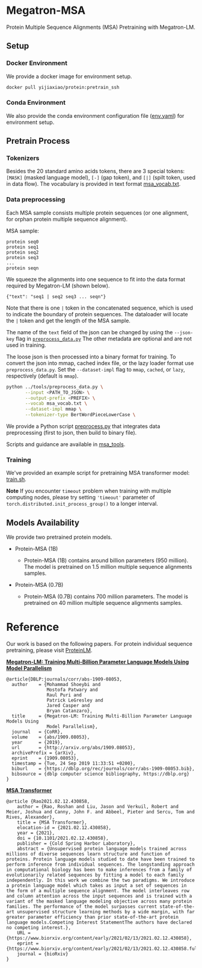 # Megatron-MSA
Protein Multiple Sequence Alignments (MSA) Pretraining with Megatron-LM.

## Setup
### Docker Environment
We provide a docker image for environment setup.
```bash
docker pull yijiaxiao/protein:pretrain_ssh
```
### Conda Environment
We also provide the conda environment configuration file ([env.yaml](./env.yaml)) for environment setup.


## Pretrain Process
### Tokenizers
Besides the 20 standard amino acids tokens, there are 3 special tokens: `[MASK]` (masked language model), `[-]` (gap token), and `[|]` (spilt token, used in data flow).
The vocabulary is provided in text format [msa_vocab.txt](./msa_tools/msa_vocab.txt).

### Data preprocessing
Each MSA sample consists multiple protein sequences (or one alignment, for orphan protein multiple sequence alignment).

MSA sample:
```
protein seq0
protein seq1
protein seq2
protein seq3
...
protein seqn
```

We squeeze the alignments into one sequence to fit into the data format required by Megatron-LM (shown below).
```
{"text": "seq1 | seq2 seq3 ... seqn"}
```

Note that there is one `|` token in the concatenated sequence, which is used to indicate the boundary of protein sequences. The dataloader will locate the `|` token and get the length of the MSA sample.

The name of the `text` field of the json can be changed by using the `--json-key` flag in [`preprocess_data.py`](./tools/preprocess_data.py) The other metadata are optional and are not used in training.

The loose json is then processed into a binary format for training. To convert the json into mmap, cached index file, or the lazy loader format use `preprocess_data.py`. Set the `--dataset-impl` flag to `mmap`, `cached`, or `lazy`, respectively (default is `mmap`).

```bash
python ../tools/preprocess_data.py \
       --input <PATH_TO_JSON> \
       --output-prefix <PREFIX> \
       --vocab msa_vocab.txt \
       --dataset-impl mmap \
       --tokenizer-type BertWordPieceLowerCase \
```

We provide a Python script [preprocess.py](./msa_tools/preprocess.py) that integrates data preprocessing (first to json, then build to binary file).

Scripts and guidance are available in [msa_tools](./msa_tools/).


### Training
We've provided an example script for pretraining MSA transformer model: [train.sh](./train.sh).

**Note**
If you encounter `timeout` problem when training with multiple computing nodes, please try setting `'timeout'` parameter of `torch.distributed.init_process_group()` to a longer interval.

## Models Availability
We provide two pretrained protein models.

- Protein-MSA (1B)
    - Protein-MSA (1B) contains around billion parameters (950 million). The model is pretrained on 1.5 million multiple sequence alignments samples.

- Protein-MSA (0.7B)
    - Protein-MSA (0.7B) contains 700 million parameters. The model is pretrained on 40 million multiple sequence alignments samples.


# Reference

Our work is based on the following papers.
For protein individual sequence pretraining, please visit [ProteinLM](https://github.com/THUDM/ProteinLM).


[__Megatron-LM: Training Multi-Billion Parameter Language Models Using Model Parallelism__](https://arxiv.org/abs/1909.08053v4)
```
@article{DBLP:journals/corr/abs-1909-08053,
  author    = {Mohammad Shoeybi and
               Mostofa Patwary and
               Raul Puri and
               Patrick LeGresley and
               Jared Casper and
               Bryan Catanzaro},
  title     = {Megatron-LM: Training Multi-Billion Parameter Language Models Using
               Model Parallelism},
  journal   = {CoRR},
  volume    = {abs/1909.08053},
  year      = {2019},
  url       = {http://arxiv.org/abs/1909.08053},
  archivePrefix = {arXiv},
  eprint    = {1909.08053},
  timestamp = {Tue, 24 Sep 2019 11:33:51 +0200},
  biburl    = {https://dblp.org/rec/journals/corr/abs-1909-08053.bib},
  bibsource = {dblp computer science bibliography, https://dblp.org}
}
```

[__MSA Transformer__](https://www.biorxiv.org/content/10.1101/2021.02.12.430858v1)
```
@article {Rao2021.02.12.430858,
	author = {Rao, Roshan and Liu, Jason and Verkuil, Robert and Meier, Joshua and Canny, John F. and Abbeel, Pieter and Sercu, Tom and Rives, Alexander},
	title = {MSA Transformer},
	elocation-id = {2021.02.12.430858},
	year = {2021},
	doi = {10.1101/2021.02.12.430858},
	publisher = {Cold Spring Harbor Laboratory},
	abstract = {Unsupervised protein language models trained across millions of diverse sequences learn structure and function of proteins. Protein language models studied to date have been trained to perform inference from individual sequences. The longstanding approach in computational biology has been to make inferences from a family of evolutionarily related sequences by fitting a model to each family independently. In this work we combine the two paradigms. We introduce a protein language model which takes as input a set of sequences in the form of a multiple sequence alignment. The model interleaves row and column attention across the input sequences and is trained with a variant of the masked language modeling objective across many protein families. The performance of the model surpasses current state-of-the-art unsupervised structure learning methods by a wide margin, with far greater parameter efficiency than prior state-of-the-art protein language models.Competing Interest StatementThe authors have declared no competing interest.},
	URL = {https://www.biorxiv.org/content/early/2021/02/13/2021.02.12.430858},
	eprint = {https://www.biorxiv.org/content/early/2021/02/13/2021.02.12.430858.full.pdf},
	journal = {bioRxiv}
}

```
